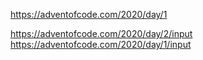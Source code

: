 https://adventofcode.com/2020/day/1https://adventofcode.com/2020/day/2/inputhttps://adventofcode.com/2020/day/1/input